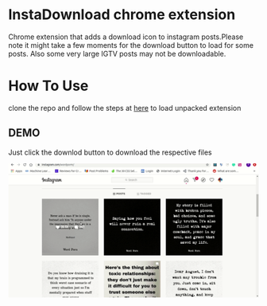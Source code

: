 # InstaDownload chrome extension

Chrome extension that adds a download icon to instagram posts.Please note it might take a few moments for the download button to load
for some posts. Also some very large IGTV posts may not be downloadable.

# How To Use

clone the repo and follow the steps at [here](https://developer.chrome.com/extensions/getstarted) to load unpacked extension

## DEMO

Just click the downlod button to download the respective files

![demo](https://raw.githubusercontent.com/Prabhav-R/InstaDownload-chrome-extension/master/demo/demo.gif)
